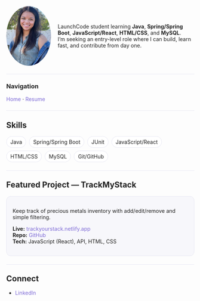 <link href="https://fonts.googleapis.com/css2?family=Inter:wght@400;600;700&display=swap" rel="stylesheet">

<style>
  :root{
    --lavender:#9E8CFF; --lavender-600:#7E6BD6;
    --ink:#222; --muted:#666; --border:#e6e6f2; --card:#f7f7fb; --radius:12px;
  }
  body { font-family:Inter,system-ui,-apple-system,Segoe UI,Roboto,Arial,sans-serif; color:var(--ink); }
  h1,h2,h3 { margin-top:1.2em; }
  a { color:var(--lavender-600); text-decoration:none; }
  a:hover { text-decoration:underline; }

  /* Buttons */
  .btn {display:inline-block;padding:8px 14px;border:1px solid var(--lavender);border-radius:999px;
    font-weight:600;background:white;color:var(--lavender-600);transition:.2s;}
  .btn:hover{background:var(--lavender);color:white;border-color:var(--lavender);}
  .btn-ghost{border-color:var(--border);color:var(--ink);}
  .btn-ghost:hover{border-color:var(--lavender);color:var(--lavender-600);}

  /* Dividers */
  .divider{height:1px;background:var(--border);margin:22px 0;}

  /* Skill tags */
  .tags{display:flex;flex-wrap:wrap;gap:8px;margin:10px 0;}
  .tag{padding:6px 10px;border-radius:999px;font-size:14px;border:1px solid var(--border);background:white;}
</style>

<!-- Intro with headshot -->
<div style="display:flex; align-items:center; gap:18px; margin:0 0 18px 0;">
  <img src="/Assets/headshot.jpg" alt="Carmen Rhodes headshot" width="120" style="border-radius:50%; object-fit:cover;">
  <div>
    <p style="margin:0;">
      LaunchCode student learning <strong>Java</strong>, <strong>Spring/Spring Boot</strong>, 
      <strong>JavaScript/React</strong>, <strong>HTML/CSS</strong>, and <strong>MySQL</strong>.<br>
      I’m seeking an entry-level role where I can build, learn fast, and contribute from day one.
    </p>
  </div>
</div>

<div class="divider"></div>

### Navigation
[Home](/home) · [Resume](/resume)

<div class="divider"></div>

## Skills
<div class="tags">
  <span class="tag">Java</span>
  <span class="tag">Spring/Spring Boot</span>
  <span class="tag">JUnit</span>
  <span class="tag">JavaScript/React</span>
  <span class="tag">HTML/CSS</span>
  <span class="tag">MySQL</span>
  <span class="tag">Git/GitHub</span>
</div>

<div class="divider"></div>

## Featured Project — TrackMyStack
<div style="background:var(--card); border:1px solid var(--border); border-radius:var(--radius); padding:16px;">
  <p>Keep track of precious metals inventory with add/edit/remove and simple filtering.</p>
  <p>
    <strong>Live:</strong> <a href="https://trackyourstack.netlify.app/">trackyourstack.netlify.app</a><br>
    <strong>Repo:</strong> <a href="https://github.com/carmenrhodes/LaunchCode-Unit1-Final-Carmen-R">GitHub</a><br>
    <strong>Tech:</strong> JavaScript (React), API, HTML, CSS
  </p>
</div>

<div class="divider"></div>

## Connect
- <a href="https://www.linkedin.com/in/carmen-rhodes-a6652214a/">LinkedIn</a>
